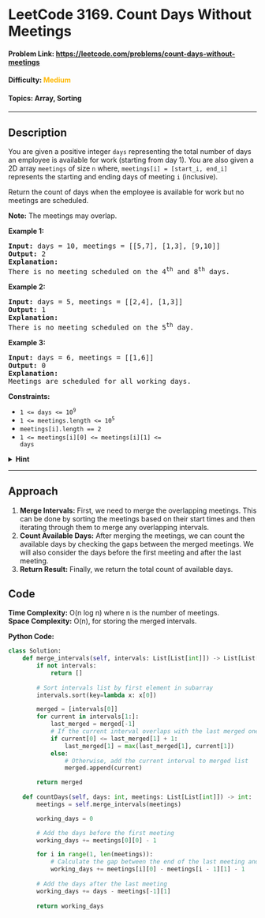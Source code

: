 # LeetCode 3169. Count Days Without Meetings
#### Problem Link: https://leetcode.com/problems/count-days-without-meetings
#### Difficulty: <span style="color:#ffb800">Medium</span>  
#### Topics: Array, Sorting

---
## Description
You are given a positive integer `days` representing the total number of days an employee is available for work (starting from day 1). You are also given a 2D array `meetings` of size `n` where, `meetings[i] = [start_i, end_i]` represents the starting and ending days of meeting `i` (inclusive).  

Return the count of days when the employee is available for work but no meetings are scheduled.

**Note:** The meetings may overlap.

**Example 1:**  
<pre>
<b>Input:</b> days = 10, meetings = [[5,7], [1,3], [9,10]]  
<b>Output:</b> 2  
<b>Explanation:</b>  
There is no meeting scheduled on the 4<sup>th</sup> and 8<sup>th</sup> days.
</pre>

**Example 2:**
<pre>
<b>Input:</b> days = 5, meetings = [[2,4], [1,3]]
<b>Output:</b> 1
<b>Explanation:</b>
There is no meeting scheduled on the 5<sup>th</sup> day.
</pre>

**Example 3:**
<pre>
<b>Input:</b> days = 6, meetings = [[1,6]]
<b>Output:</b> 0
<b>Explanation:</b>
Meetings are scheduled for all working days.
</pre>

**Constraints:**
- <code>1 <= days <= 10<sup>9</sup></code>
- <code>1 <= meetings.length <= 10<sup>5</sup></code>
- <code>meetings[i].length == 2</code>
- <code>1 <= meetings[i][0] <= meetings[i][1] <= days</code>


<details>
    <summary><b>Hint</b></summary>
    <ul>
        <li>Merge the overlapping meetings and sort the new meetings timings.</li>
        <li>Return the sum of difference between the end time of a meeting and the start time of the next meeting for all adjacent pairs.</li>
    </ul>
</details>  
  
---
## Approach
1. **Merge Intervals:** First, we need to merge the overlapping meetings. This can be done by sorting the meetings based on their start times and then iterating through them to merge any overlapping intervals.
2. **Count Available Days:** After merging the meetings, we can count the available days by checking the gaps between the merged meetings. We will also consider the days before the first meeting and after the last meeting.
3. **Return Result:** Finally, we return the total count of available days.


## Code  
**Time Complexity:** O(n log n) where n is the number of meetings.  
**Space Complexity:** O(n), for storing the merged intervals.


**Python Code:**
```python
class Solution:
    def merge_intervals(self, intervals: List[List[int]]) -> List[List[int]]:
        if not intervals:
            return []
        
        # Sort intervals list by first element in subarray  
        intervals.sort(key=lambda x: x[0])

        merged = [intervals[0]]
        for current in intervals[1:]:
            last_merged = merged[-1]
            # If the current interval overlaps with the last merged one, merge them
            if current[0] <= last_merged[1] + 1:
                last_merged[1] = max(last_merged[1], current[1])
            else: 
                # Otherwise, add the current interval to merged list
                merged.append(current)

        return merged
        
    def countDays(self, days: int, meetings: List[List[int]]) -> int:
        meetings = self.merge_intervals(meetings)

        working_days = 0

        # Add the days before the first meeting
        working_days += meetings[0][0] - 1 

        for i in range(1, len(meetings)):
            # Calculate the gap between the end of the last meeting and the start of the current meeting
            working_days += meetings[i][0] - meetings[i - 1][1] - 1
        
        # Add the days after the last meeting
        working_days += days - meetings[-1][1]
        
        return working_days
```